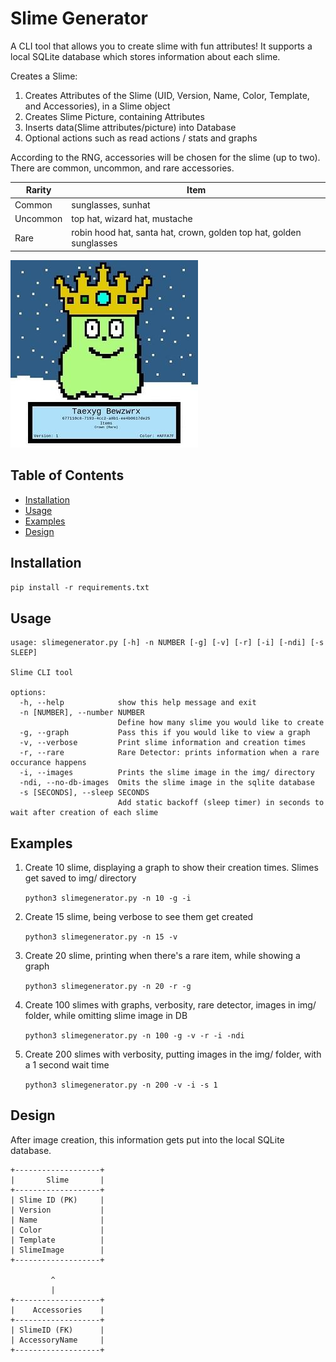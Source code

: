 # Slime	Generator

A CLI tool that allows you to create slime with fun attributes! It supports a local SQLite database which stores information about each slime. 

Creates a Slime:
   
1) Creates Attributes of the Slime (UID, Version, Name, Color, Template, and Accessories), in a Slime object
2) Creates Slime Picture, containing Attributes
3) Inserts data(Slime attributes/picture) into Database
4) Optional actions such as read actions / stats and graphs

According to the RNG, accessories will be chosen for the slime (up to two). There are common, uncommon, and rare accessories. 

| Rarity    | Item |
| -------- | ------- |
| Common   | sunglasses, sunhat    |
| Uncommon | top hat, wizard hat, mustache     |
| Rare     | robin hood hat, santa hat, crown, golden top hat, golden sunglasses    |

![Example Slime](etc/example_slime.jpg)


## Table of Contents

- [Installation](#installation)
- [Usage](#usage)
- [Examples](#examples)
- [Design](#design)

## Installation

```pip install -r requirements.txt```


## Usage
```
usage: slimegenerator.py [-h] -n NUMBER [-g] [-v] [-r] [-i] [-ndi] [-s SLEEP]

Slime CLI tool

options:
  -h, --help            show this help message and exit
  -n [NUMBER], --number NUMBER
                        Define how many slime you would like to create
  -g, --graph           Pass this if you would like to view a graph
  -v, --verbose         Print slime information and creation times
  -r, --rare            Rare Detector: prints information when a rare occurance happens
  -i, --images          Prints the slime image in the img/ directory
  -ndi, --no-db-images  Omits the slime image in the sqlite database
  -s [SECONDS], --sleep SECONDS
                        Add static backoff (sleep timer) in seconds to wait after creation of each slime
  ```

## Examples

1) Create 10 slime, displaying a graph to show their creation times. Slimes get saved to img/ directory

    `python3 slimegenerator.py -n 10 -g -i`

2) Create 15 slime, being verbose to see them get created

    `python3 slimegenerator.py -n 15 -v`

3) Create 20 slime, printing when there's a rare item,  while showing a graph

    `python3 slimegenerator.py -n 20 -r -g`

4) Create 100 slimes with graphs, verbosity, rare detector, images in img/ folder, while omitting slime image in DB

    `python3 slimegenerator.py -n 100 -g -v -r -i -ndi`

5) Create 200 slimes with verbosity, putting images in the img/ folder, with a 1 second wait time

    `python3 slimegenerator.py -n 200 -v -i -s 1`

## Design

After image creation, this information gets put into the local SQLite database. 

    +-------------------+      		  
    |       Slime       |       
    +-------------------+    		 
    | Slime ID (PK)     |               
    | Version           |             
    | Name              |               
    | Color             |        	  
    | Template          |        
    | SlimeImage        |       
    +-------------------+        
                                 
             ^                   
             |
    +-------------------+  
    |    Accessories    |
    +-------------------+  
    | SlimeID (FK)      | 
    | AccessoryName     |
    +-------------------+ 

